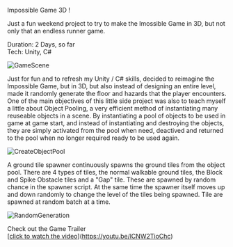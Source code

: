 Impossible Game 3D !

Just a fun weekend project to try to make the Imossible Game in 3D, but not only that an endless runner game.  
  
Duration: 2 Days, so far  
Tech: Unity, C#  
  
![GameScene](https://github.com/nice1stu/ImpossibleGame3D/assets/112468923/3325d0c7-f4ea-426f-afa3-cbef5976fcb0)

Just for fun and to refresh my Unity / C# skills, decided to reimagine the Impossible Game, but in 3D, but also instead of designing an entire level, made it randomly generate the floor and hazards that the player encounters. One of the main objectives of this little side project was also to teach myself a little about Object Pooling, a very efficient method of instantiating many reuseable objects in a scene. By instantiating a pool of objects to be used in game at game start, and instead of instantiating and destroying the objects, they are simply activated from the pool when need, deactived and returned to the pool when no longer required ready to be used again.  

![CreateObjectPool](https://github.com/nice1stu/ImpossibleGame3D/assets/112468923/b4f8f97c-edc6-4ce5-afa0-ecf66ac3f698)

A ground tile spawner continuously spawns the ground tiles from the object pool. There are 4 types of tiles, the normal walkable ground tiles, the Block and Spike Obstacle tiles and a "Gap" tile. These are spawned by random chance in the spawner script. At the same time the spawner itself moves up and down randomly to change the level of the tiles being spawned. Tile are spawned at random batch at a time.  

![RandomGeneration](https://github.com/nice1stu/ImpossibleGame3D/assets/112468923/2869f532-cd98-4e49-a40e-7691ecc7daf4)

Check out the Game Trailer  
[[click to watch the video](https://img.youtu.be/vi/lCNW2TioChc/maxresdefault.jpg)](https://youtu.be/lCNW2TioChc)  
